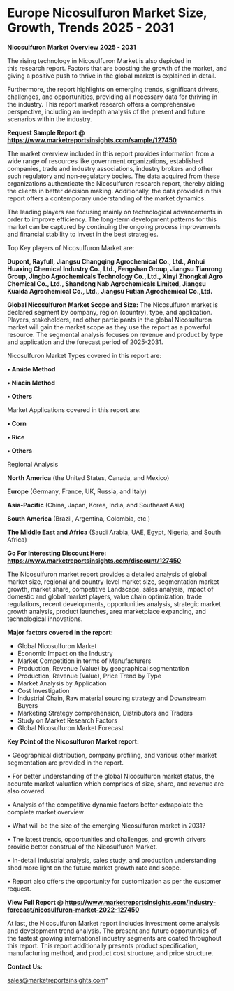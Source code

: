  # Europe Nicosulfuron Market Size, Growth, Trends 2025 - 2031

<Strong> Nicosulfuron Market Overview 2025 - 2031</strong>

The rising technology in Nicosulfuron Market is also depicted in this research report. Factors that are boosting the growth of the market, and giving a positive push to thrive in the global market is explained in detail.

Furthermore, the report highlights on emerging trends, significant drivers, challenges, and opportunities, providing all necessary data for thriving in the industry. This report market research offers a comprehensive perspective, including an in-depth analysis of the present and future scenarios within the industry.

<strong>Request Sample Report @ <a href=https://www.marketreportsinsights.com/sample/127450>https://www.marketreportsinsights.com/sample/127450</a></strong>

The market overview included in this report provides information from a wide range of resources like government organizations, established companies, trade and industry associations, industry brokers and other such regulatory and non-regulatory bodies. The data acquired from these organizations authenticate the Nicosulfuron research report, thereby aiding the clients in better decision making. Additionally, the data provided in this report offers a contemporary understanding of the market dynamics.

The leading players are focusing mainly on technological advancements in order to improve efficiency. The long-term development patterns for this market can be captured by continuing the ongoing process improvements and financial stability to invest in the best strategies.

Top Key players of Nicosulfuron Market are:

<strong>Dupont, Rayfull, Jiangsu Changqing Agrochemical Co., Ltd., Anhui Huaxing Chemical Industry Co., Ltd., Fengshan Group, Jiangsu Tianrong Group, Jingbo Agrochemicals Technology Co., Ltd., Xinyi Zhongkai Agro Chemical Co., Ltd., Shandong Nab Agrochemicals Limited, Jiangsu Kuaida Agrochemical Co., Ltd., Jiangsu Futian Agrochemical Co.,Ltd.</strong>

<strong><b>Global Nicosulfuron Market Scope and Size:</b></strong>
The Nicosulfuron market is declared segment by company, region (country), type, and application. Players, stakeholders, and other participants in the global Nicosulfuron market will gain the market scope as they use the report as a powerful resource. The segmental analysis focuses on revenue and product by type and application and the forecast period of 2025-2031.

Nicosulfuron Market Types covered in this report are:

<strong>• Amide Method

• Niacin Method

• Others</strong>

Market Applications covered in this report are:

<strong>• Corn

• Rice

• Others</strong> 

Regional Analysis

<strong>North America</strong> (the United States, Canada, and Mexico)

<strong>Europe</strong> (Germany, France, UK, Russia, and Italy)

<strong>Asia-Pacific</strong> (China, Japan, Korea, India, and Southeast Asia)

<strong>South America</strong> (Brazil, Argentina, Colombia, etc.)

<strong>The Middle East and Africa</strong> (Saudi Arabia, UAE, Egypt, Nigeria, and South Africa)

<strong>Go For Interesting Discount Here: <a href=https://www.marketreportsinsights.com/discount/127450>https://www.marketreportsinsights.com/discount/127450</a></strong>

The Nicosulfuron market report provides a detailed analysis of global market size, regional and country-level market size, segmentation market growth, market share, competitive Landscape, sales analysis, impact of domestic and global market players, value chain optimization, trade regulations, recent developments, opportunities analysis, strategic market growth analysis, product launches, area marketplace expanding, and technological innovations.

<strong><b>Major factors covered in the report:</b></strong>
<ul>
  <li>Global Nicosulfuron Market </li>
  <li>Economic Impact on the Industry</li>
  <li>Market Competition in terms of Manufacturers</li>
  <li>Production, Revenue (Value) by geographical segmentation</li>
  <li>Production, Revenue (Value), Price Trend by Type</li>
  <li>Market Analysis by Application</li>
  <li>Cost Investigation</li>
  <li>Industrial Chain, Raw material sourcing strategy and Downstream Buyers</li>
  <li>Marketing Strategy comprehension, Distributors and Traders</li>
  <li>Study on Market Research Factors</li>
  <li>Global Nicosulfuron Market Forecast</li>
</ul>

<strong><b>Key Point of the Nicosulfuron Market report:</b></strong>

• Geographical distribution, company profiling, and various other market segmentation are provided in the report.

• For better understanding of the global Nicosulfuron market status, the accurate market valuation which comprises of size, share, and revenue are also covered.

• Analysis of the competitive dynamic factors better extrapolate the complete market overview

• What will be the size of the emerging Nicosulfuron market in 2031?

• The latest trends, opportunities and challenges, and growth drivers provide better construal of the Nicosulfuron Market.

• In-detail industrial analysis, sales study, and production understanding shed more light on the future market growth rate and scope.

• Report also offers the opportunity for customization as per the customer request.

<strong><b>View Full Report @ <a href=https://www.marketreportsinsights.com/industry-forecast/nicosulfuron-market-2022-127450>https://www.marketreportsinsights.com/industry-forecast/nicosulfuron-market-2022-127450</a></b></strong>


At last, the Nicosulfuron Market report includes investment come analysis and development trend analysis. The present and future opportunities of the fastest growing international industry segments are coated throughout this report. This report additionally presents product specification, manufacturing method, and product cost structure, and price structure.

<strong>Contact Us:</strong>

sales@marketreportsinsights.com"
